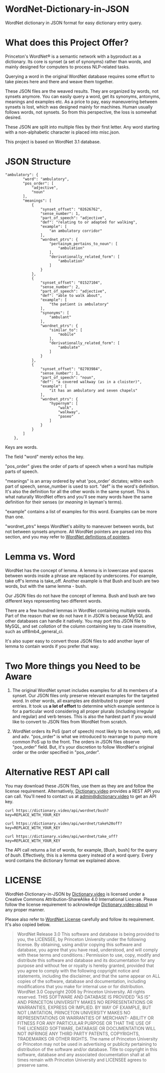 WordNet-Dictionary-in-JSON
==============
WordNet dictionary in JSON format for easy dictionary entry query.

# What does this Project Offer?
Princeton's WordNet® is a semantic network with a byproduct as a dictionary. Its core is synset (a set of synonyms) rather than words, and mainly designed for computers to process NLP-related tasks.

Querying a word in the original WordNet database requires some effort to take pieces here and there and weave them together.

These JSON files are the weaved results. They are organized by words, not synsets anymore. You can easily query a word, get its synonyms, antonyms, meanings and examples etc. As a price to pay, easy maneuvering between synsets is lost, which was designed mainly for machines. Human usually follows words, not synsets. So from this perspective, the loss is somewhat desired.

These JSON are split into multiple files by their first letter. Any word starting with a non-alphabetic character is placed into misc.json.

This project is based on WordNet 3.1 database. 

# JSON Structure
```
"ambulatory": {
        "word": "ambulatory",
        "pos_order": [
            "adjective",
            "noun"
        ],
        "meanings": [
            {
                "synset_offset": "02626762",
                "sense_number": 1,
                "part_of_speech": "adjective",
                "def": "relating to or adapted for walking",
                "example": [
                    "an ambulatory corridor"
                ],
                "wordnet_ptrs": {
                    "pertainym_pertains_to_noun": [
                        "ambulation"
                    ],
                    "derivationally_related_form": [
                        "ambulation"
                    ]
                }
            },
            {
                "synset_offset": "01527104",
                "sense_number": 2,
                "part_of_speech": "adjective",
                "def": "able to walk about",
                "example": [
                    "the patient is ambulatory"
                ],
                "synonyms": [
                    "ambulant"
                ],
                "wordnet_ptrs": {
                    "similar_to": [
                        "mobile"
                    ],
                    "derivationally_related_form": [
                        "ambulate"
                    ]
                }
            },
            {
                "synset_offset": "02703984",
                "sense_number": 1,
                "part_of_speech": "noun",
                "def": "a covered walkway (as in a cloister)",
                "example": [
                    "it has an ambulatory and seven chapels"
                ],
                "wordnet_ptrs": {
                    "hypernym": [
                        "walk",
                        "walkway",
                        "paseo"
                    ]
                }
            }
        ]
    },
```
Keys are words. 

The field "word" merely echos the key. 

"pos_order" gives the order of parts of speech when a word has multiple parts of speech. 

"meanings" is an array ordered by what 'pos_order' dictates; within each part of speech, sense_number is used to sort. "def" is the word's definition. It's also the definition for all the other words in the same synset. This is what naturally WordNet offers and you'll see many words have the same definition for their senses (or *meaning* in layman's terms).

"example" contains a list of examples for this word. Examples can be more than one.

"wordnet_ptrs" keeps WordNet's ability to maneuver between words, but not between synsets anymore. All WordNet pointers are parsed into this section, and you may refer to [WordNet definitions of pointers](https://wordnet.princeton.edu/documentation/wninput5wn).

# Lemma vs. Word
WordNet has the concept of lemma. A lemma is in lowercase and spaces between words inside a phrase are replaced by underscores. For example, take off's lemma is take_off. Another example is that Bush and bush are two words, but with the same lemma - bush.

Our JSON files do not have the concept of lemma. Bush and bush are two different keys representing two different words.

There are a few hundred lemmas in WordNet containing multiple words. Part of the reason that we do not have it in JSON is because MySQL and other databases can handle it natively. You may port this JSON file to MySQL, and set *collation* of the column containing key to case insensitive, such as utf8mb4_general_ci.

It's also super easy to convert those JSON files to add another layer of lemma to contain words if you prefer that way.

# Two More things you Need to be Aware
1. The original WordNet synset includes examples for all its members of a synset. Our JSON files only preserve relevant examples for the targeted word. In other words, all examples are distributed to proper word entries. It took us **a lot of effort** to determine which example sentence is for a particular word considering all proper plurals (including irregular and regular) and verb tenses. This is also the hardest part if you would like to convert to JSON files from WordNet from scratch.

2. WordNet orders its PoS (part of speech) most likely to be noun, verb, adj and adv. "pos_order" is what we introduced to rearrange to pump more common PoS up to the front. The orders in JSON files observe "pos_order" field. But, it's your discretion to follow WordNet's original order or the order specified in "pos_order". 

# Alternative REST API call
You may download these JSON files, use them as they are and follow the license requirement. Alternatively, [Dictionary.video](https://dictionary.video) provides a REST API you can call. You'll need to contact us at admin@dictionary.video to get an API key.
```
curl https://dictionary.video/api/wordnet/bush?key=REPLACE_WITH_YOUR_KEY

curl https://dictionary.video/api/wordnet/take%20off?key=REPLACE_WITH_YOUR_KEY

curl https://dictionary.video/api/wordnet/take_off?key=REPLACE_WITH_YOUR_KEY
```
The API call returns a list of words, for example, [Bush, bush] for the query of *bush*. Effectively, this is a lemma query instead of a word query. Every word contains the dictionary format we explained above.

# LICENSE
WordNet-Dictionary-in-JSON by [Dictionary.video](https://dictionary.video) is licensed under a Creative Commons Attribution-ShareAlike 4.0 International License. Please follow the license requirement to acknowledge [Dictionary.video-about](https://dictionary.video/about.html) in any proper manner.

Please also refer to [WordNet License](https://wordnet.princeton.edu/license-and-commercial-use) carefully and follow its requirement. It's also copied below.

> WordNet Release 3.0 This software and database is being provided to you, the LICENSEE, by Princeton University under the following license. By obtaining, using and/or copying this software and database, you agree that you have read, understood, and will comply with these terms and conditions.: Permission to use, copy, modify and distribute this software and database and its documentation for any purpose and without fee or royalty is hereby granted, provided that you agree to comply with the following copyright notice and statements, including the disclaimer, and that the same appear on ALL copies of the software, database and documentation, including modifications that you make for internal use or for distribution. WordNet 3.0 Copyright 2006 by Princeton University. All rights reserved. THIS SOFTWARE AND DATABASE IS PROVIDED "AS IS" AND PRINCETON UNIVERSITY MAKES NO REPRESENTATIONS OR WARRANTIES, EXPRESS OR IMPLIED. BY WAY OF EXAMPLE, BUT NOT LIMITATION, PRINCETON UNIVERSITY MAKES NO REPRESENTATIONS OR WARRANTIES OF MERCHANT- ABILITY OR FITNESS FOR ANY PARTICULAR PURPOSE OR THAT THE USE OF THE LICENSED SOFTWARE, DATABASE OR DOCUMENTATION WILL NOT INFRINGE ANY THIRD PARTY PATENTS, COPYRIGHTS, TRADEMARKS OR OTHER RIGHTS. The name of Princeton University or Princeton may not be used in advertising or publicity pertaining to distribution of the software and/or database. Title to copyright in this software, database and any associated documentation shall at all times remain with Princeton University and LICENSEE agrees to preserve same.